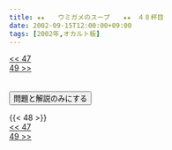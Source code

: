 ```yaml
---
title: ★★　　ウミガメのスープ　　★★　４８杯目
date: 2002-09-15T12:00:00+09:00
tags: [2002年,オカルト板]
---
```

<div class="th_left"><a href="../47"><< 47</a></div>
<div class="th_right"><a href="../49">49 >></a></div>
<br><br>
<script src="../../js/cupsoup.js"></script>
<form>
<input type="button" value="問題と解説のみにする" onClick="toggleCupsoup()">
</form>
{{< 48 >}}
<div class="th_left"><a href="../47"><< 47</a></div>
<div class="th_right"><a href="../49">49 >></a></div>